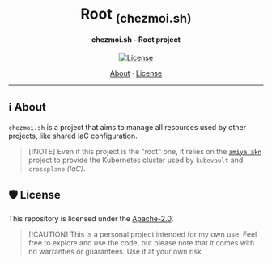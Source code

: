<!-- markdownlint-disable MD033 -->

<h1 align="center">
  Root <sub>(chezmoi.sh)</sub>
</h1>

<h4 align="center">chezmoi.sh - Root project</h4>

<div align="center">

[![License](https://img.shields.io/badge/License-Apache_2.0-blue?logo=git\&logoColor=white\&logoWidth=20)](../../LICENSE)

<!-- trunk-ignore-begin(markdown-link-check/404) -->

<a href="#ℹ%EF%B8%8F-about">About</a> · <a href="#%EF%B8%8F-license">License</a>

<!-- trunk-ignore-end(markdown-link-check/404) -->

</div>

***

<!-- markdownlint-enable MD033 -->

## ℹ️ About

`chezmoi.sh` is a project that aims to manage all resources used by other projects, like shared IaC configuration.

> \[!NOTE]
> Even if this project is the "root" one, it relies on the [`amiya.akn`](../amiya.akn/README.md) project
> to provide the Kubernetes cluster used by `kubevault` and `crossplane` *(IaC)*.

## 🛡️ License

This repository is licensed under the [Apache-2.0](../../LICENSE).

> \[!CAUTION]
> This is a personal project intended for my own use. Feel free to explore and use the code,
> but please note that it comes with no warranties or guarantees. Use it at your own risk.
